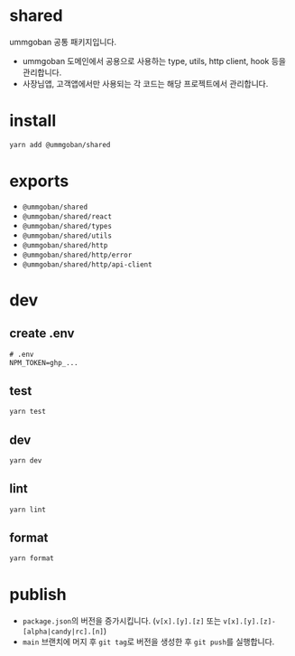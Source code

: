 # shared

ummgoban 공통 패키지입니다.

- ummgoban 도메인에서 공용으로 사용하는 type, utils, http client, hook 등을 관리합니다.
- 사장님앱, 고객앱에서만 사용되는 각 코드는 해당 프로젝트에서 관리합니다.

# install

```bash
yarn add @ummgoban/shared
```

# exports

- `@ummgoban/shared`
- `@ummgoban/shared/react`
- `@ummgoban/shared/types`
- `@ummgoban/shared/utils`
- `@ummgoban/shared/http`
- `@ummgoban/shared/http/error`
- `@ummgoban/shared/http/api-client`

# dev

## create .env

```txt
# .env
NPM_TOKEN=ghp_...
```

## test

```bash
yarn test
```

## dev

```bash
yarn dev
```

## lint

```bash
yarn lint
```

## format

```bash
yarn format
```

# publish

- `package.json`의 버전을 증가시킵니다. (`v[x].[y].[z]` 또는 `v[x].[y].[z]-[alpha|candy|rc].[n]`)
- `main` 브랜치에 머지 후 `git tag`로 버전을 생성한 후 `git push`를 실행합니다.
